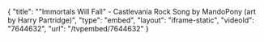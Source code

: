 {
    "title": "\"Immortals Will Fall\" - Castlevania Rock Song by MandoPony (art by Harry Partridge)",
    "type": "embed",
    "layout": "iframe-static",
    "videoId": "7644632",
    "url": "\/tvpembed\/7644632"
}